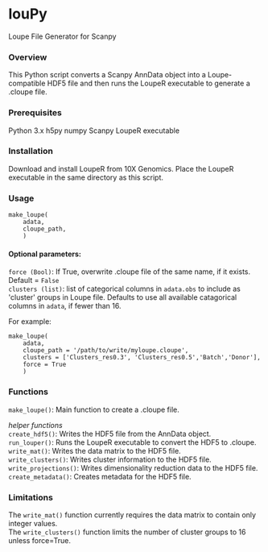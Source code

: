 # louPy
Loupe File Generator for Scanpy

### Overview
This Python script converts a Scanpy AnnData object into a Loupe-compatible HDF5 file and then runs the LoupeR executable to generate a .cloupe file.

### Prerequisites
Python 3.x
h5py
numpy
Scanpy
LoupeR executable

### Installation
Download and install LoupeR from 10X Genomics.
Place the LoupeR executable in the same directory as this script.

### Usage
```
make_loupe(
    adata, 
    cloupe_path, 
    )
```

#### Optional parameters:  
`force (Bool)`: If True, overwrite .cloupe file of the same name, if it exists. Default = `False`  
`clusters (list)`: list of categorical columns in `adata.obs` to include as 'cluster' groups in Loupe file.  Defaults to use all available catagorical columns in `adata`, if fewer than 16.


For example:
```
make_loupe(
    adata, 
    cloupe_path = '/path/to/write/myloupe.cloupe',
    clusters = ['Clusters_res0.3', 'Clusters_res0.5','Batch','Donor'], 
    force = True
    )
```

### Functions
`make_loupe()`: Main function to create a .cloupe file.  

*helper functions*  
`create_hdf5()`: Writes the HDF5 file from the AnnData object.  
`run_louper()`: Runs the LoupeR executable to convert the HDF5 to .cloupe.  
`write_mat()`: Writes the data matrix to the HDF5 file.  
`write_clusters()`: Writes cluster information to the HDF5 file.  
`write_projections()`: Writes dimensionality reduction data to the HDF5 file.  
`create_metadata()`: Creates metadata for the HDF5 file.  

### Limitations
The `write_mat()` function currently requires the data matrix to contain only integer values.  
The `write_clusters()` function limits the number of cluster groups to 16 unless force=True.  
